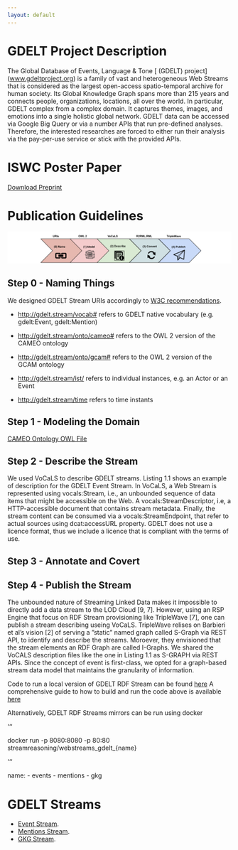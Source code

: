 ```yaml
---
layout: default
---
```


# GDELT Project Description

The Global Database of Events, Language & Tone [ (GDELT) project] (www.gdeltproject.org)
is a family of vast and heterogeneous Web Streams that is considered as the largest
open-access spatio-temporal archive for human society. Its Global Knowledge Graph spans
more than 215 years and connects people, organizations, locations, all over the world.
In particular, GDELT complex from a complex domain. It captures themes, images, and emotions
into a single holistic global network. GDELT data can be accessed via Google Big Query or via
a number APIs that run pre-defined analyses. Therefore, the interested researches are forced
to either run their analysis via the pay-per-use service or stick with the provided APIs.

# ISWC Poster Paper

[Download Preprint](./assets/pdf/poster464.pdf)
# Publication Guidelines

![Branching](./assets/images/lc.png)

## Step 0 - Naming Things

We designed GDELT Stream URIs accordingly to [W3C recommendations](https://www.w3.org/TR/cooluris/#cooluris).

-  http://gdelt.stream/vocab# refers to GDELT native vocabulary (e.g. gdelt:Event, gdelt:Mention)
-  http://gdelt.stream/onto/cameo# refers to the OWL 2 version of the CAMEO ontology
-  http://gdelt.stream/onto/gcam# refers to the OWL 2 version of the GCAM ontology

-  http://gdelt.stream/ist/ refers to individual instances, e.g. an Actor or an Event
-  http://gdelt.stream/time refers to time instants


## Step 1 - Modeling the Domain




[CAMEO Ontology OWL File](./assets/ontologies/cameo.owl)

## Step 2 - Describe the Stream

We used VoCaLS to describe GDELT streams. Listing 1.1 shows an example of description for the
GDELT Event Stream. In
VoCaLS, a Web Stream is represented using vocals:Stream,
i.e., an unbounded sequence
of data items that might be
accessible on the Web. A
vocals:StreamDescriptor, i.e,
a HTTP-accessible document
that contains stream metadata. Finally, the stream content can be consumed
via a vocals:StreamEndpoint, that refer to actual sources using dcat:accessURL
property. GDELT does not use a licence format, thus we include a licence that
is compliant with the terms of use.

## Step 3 -  Annotate and Covert





## Step 4 - Publish the Stream

The unbounded nature of Streaming Linked Data makes it impossible to
directly add a data stream to the LOD Cloud [9, 7]. However, using an RSP
Engine that focus on RDF Stream provisioning like TripleWave [7], one can
publish a stream describing useing VoCaLS. TripleWave relises on Barbieri et
al’s vision [2] of serving a ”static” named graph called S-Graph via REST API,
to identify and describe the streams. Moroever, they envisioned that the stream
elements an RDF Graph are called I-Graphs. We shared the VoCALS description
files like the one in Listing 1.1 as S-GRAPH via REST APIs. Since the concept of
event is first-class, we opted for a graph-based stream data model that maintains
the granularity of information.


Code to run a local version of GDELT RDF Stream can be found [here](https://www.dropbox.com/s/i3nlitlh9e9nqyh/webstreams.zip?dl=0)
A comprehensive guide to how to build and run the code above is available [here](https://www.dropbox.com/s/7j2r7x5h91zpbiq/README.md?dl=0)

Alternatively, GDELT RDF Streams mirrors can be run using docker


‘‘‘

docker run -p 8080:8080 -p 80:80 streamreasoning/webstreams_gdelt_{name}

‘‘‘

name:
    - events
    - mentions
    - gkg

# GDELT Streams


- [Event Stream](./events-stream.html).
- [Mentions Stream](./mentions-stream.html).
- [GKG Stream](./gkg-stream.html).
